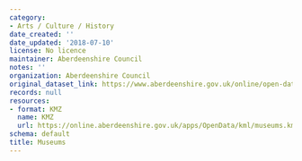 ```yaml
---
category:
- Arts / Culture / History
date_created: ''
date_updated: '2018-07-10'
license: No licence
maintainer: Aberdeenshire Council
notes: ''
organization: Aberdeenshire Council
original_dataset_link: https://www.aberdeenshire.gov.uk/online/open-data/
records: null
resources:
- format: KMZ
  name: KMZ
  url: https://online.aberdeenshire.gov.uk/apps/OpenData/kml/museums.kmz
schema: default
title: Museums
---
```

